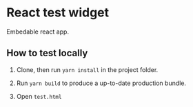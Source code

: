 # React test widget

Embedable react app.

## How to test locally

1. Clone, then run `yarn install` in the project folder.

2. Run `yarn build` to produce a up-to-date production bundle.

3. Open `test.html`
